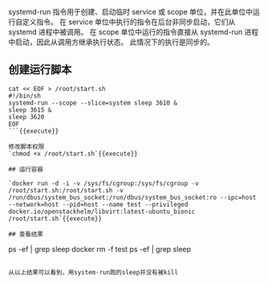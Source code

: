 systemd-run 指令用于创建、启动临时 service 或 scope 单位，并在此单位中运行自定义指令。
在 service 单位中执行的指令在后台非同步启动，它们从 systemd 进程中被调用。
在 scope 单位中运行的指令直接从 systemd-run 进程中启动，因此从调用方继承执行状态。
此情况下的执行是同步的。

## 创建运行脚本

```
cat << EOF > /root/start.sh
#!/bin/sh
systemd-run --scope --slice=system sleep 3610 &
sleep 3615 &
sleep 3620
EOF
```{{execute}}

修改脚本权限
`chmod +x /root/start.sh`{{execute}}

## 运行容器

`docker run -d -i -v /sys/fs/cgroup:/sys/fs/cgroup -v /root/start.sh:/root/start.sh -v /run/dbus/system_bus_socket:/run/dbus/system_bus_socket:ro --ipc=host --network=host --pid=host --name test --privileged docker.io/openstackhelm/libvirt:latest-ubuntu_bionic /root/start.sh`{{execute}}

## 查看结果

```
ps -ef | grep sleep
docker rm -f  test
ps -ef | grep sleep
```{{execute}}

从以上结果可以看到，用system-run跑的sleep并没有被kill
